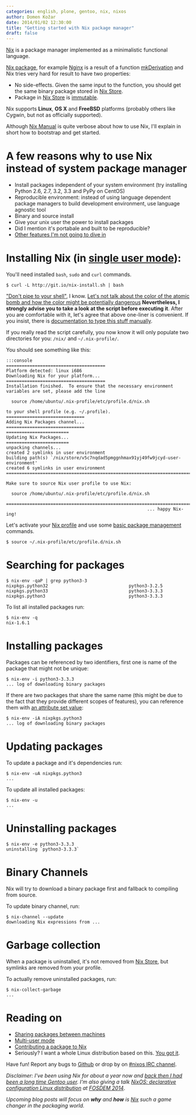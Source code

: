```yaml
---
categories: english, plone, gentoo, nix, nixos
author: Domen Kožar
date: 2014/01/02 12:30:00
title: "Getting started with Nix package manager"
draft: false
---
```


[Nix](http://nixos.org/nix/) is a package manager implemented as a minimalistic functional
language. 

[Nix package](https://github.com/nixos/nixpkgs), for example
[Nginx](https://github.com/NixOS/nixpkgs/blob/master/pkgs/servers/http/nginx/default.nix#L39)
is a result of a function [mkDerivation](http://nixos.org/nix/manual/#ssec-derivation) and 
Nix tries very hard for result to have two properties:

- No side-effects. Given the same input to the function, you should get the same binary package stored in [Nix Store](http://nixos.org/nix/manual/#idp26825824).
- Package in [Nix Store](http://nixos.org/nix/manual/#idp26825824) is [immutable](http://en.wikipedia.org/wiki/Immutable_object).

Nix supports **Linux**, **OS X** and **FreeBSD** platforms (probably others like Cygwin,
 but not as officially supported).

Although [Nix Manual](http://nixos.org/nix/manual) is quite verbose about how to use Nix,
I'll explain in short how to bootstrap and get started.


# A few reasons why to use Nix instead of system package manager

- Install packages independent of your system environment (try installing Python 2.6, 2.7, 3.2, 3.3 and PyPy on CentOS)
- Reproducible environment: instead of using language dependent package managers to build development
  environment, use language agnostic tool
- Binary and source install
- Give your unix user the power to install packages
- Did I mention it's portabale and built to be reproducible?
- [Other features I'm not going to dive in](http://nixos.org/nix/)


# Installing Nix (in [single user mode](http://nixos.org/nix/manual/#idp24312864)):

You'll need installed `bash`, `sudo` and `curl` commands.

    $ curl -L http://git.io/nix-install.sh | bash

["Don't pipe to your shell"](http://www.reddit.com/r/programming/comments/1pnkxs/dont_pipe_to_your_shell/cd6emwl),
I know. [Let's not talk about the color of the atomic bomb and how the color might be potentially dangerous](http://www.reddit.com/r/programming/comments/1pnkxs/dont_pipe_to_your_shell/cd6emwl)
**Nevertheless, I strongly advise you to take a look at the script before executing it**.
After you are comfortable with it, let's agree that above one-liner is convenient. If you insist, there is
[documentation to type this stuff manually](http://nixos.org/nix/manual/#idp24454512).

If you really read the script carefully, you now know it will only populate two directories
for you: `/nix/` and `~/.nix-profile/`. 

You should see something like this:

    :::console
    ======================================
    Platform detected: linux i686
    Downloading Nix for your platform...
    ======================================
    Installation finished.  To ensure that the necessary environment
    variables are set, please add the line
  
      source /home/ubuntu/.nix-profile/etc/profile.d/nix.sh
  
    to your shell profile (e.g. ~/.profile).
    ==============================
    Adding Nix Packages channel...
    ==============================
    ========================
    Updating Nix Packages...
    ========================
    unpacking channels...
    created 2 symlinks in user environment
    building path(s) `/nix/store/v5c7nqdad5pmggnhmax91yj49fw9jcyd-user-environment'
    created 6 symlinks in user environment
    ========================================================================
  
    Make sure to source Nix user profile to use Nix:
  
      source /home/ubuntu/.nix-profile/etc/profile.d/nix.sh
  
    ========================================================================
                                                          ... happy Nix-ing!


Let's activate your [Nix profile](http://nixos.org/nix/manual/#sec-profiles) and use some
[basic package management](http://nixos.org/nix/manual/#idp24589920) commands.

    $ source ~/.nix-profile/etc/profile.d/nix.sh

# Searching for packages

    $ nix-env -qaP | grep python3-3
    nixpkgs.python32                               python3-3.2.5
    nixpkgs.python33                               python3-3.3.3
    nixpkgs.python3                                python3-3.3.3

To list all installed packages run:

    $ nix-env -q
    nix-1.6.1

# Installing packages

Packages can be referenced by two identifiers, first one is name of the package that might not be unique:

    $ nix-env -i python3-3.3.3
    ... log of downloading binary packages

If there are two packages that share the same name (this might be due to the fact that they provide different scopes of features),
you can reference them with [an attribute set value](http://nixos.org/nix/manual/#ssec-values):

    $ nix-env -iA nixpkgs.python3
    ... log of downloading binary packages

# Updating packages

To update a package and it's dependencies run:

    $ nix-env -uA nixpkgs.python3
    ...

To update all installed packages:
 
    $ nix-env -u
    ...

# Uninstalling packages

    $ nix-env -e python3-3.3.3
    uninstalling `python3-3.3.3`

# Binary Channels

Nix will try to download a binary package first and fallback to compiling from source.

To update binary channel, run:

    $ nix-channel --update
    downloading Nix expressions from ...

# Garbage collection

When a package is uninstalled, it's not removed from [Nix Store](http://nixos.org/nix/manual/#idp26825824),
but symlinks are removed from your profile.

To actually remove uninstalled packages, run:

    $ nix-collect-garbage
    ...

# Reading on

- [Sharing packages between machines](http://nixos.org/nix/manual/#sec-sharing-packages)
- [Multi-user mode](http://nixos.org/nix/manual/#ssec-multi-user)
- [Contributing a package to Nix](http://nixos.org/nixpkgs/manual/)
- Seriously? I want a whole Linux distribution based on this. [You got it](http://nixos.org/nixos/).

Have fun! Report any bugs to [Github](https://github.com/NixOS/nixpkgs/issues) or drop by on  [#nixos IRC channel](http://webchat.freenode.net?channels=%23nixos&uio=d4).

*Disclaimer: I've been using Nix for about a year now and
[back then I had been a long time Gentoo user](https://www.domenkozar.com/2013/07/20/9-years-of-linux-distributions/).
I'm also giving a talk [NixOS: declarative configuration Linux distribution](https://fosdem.org/2014/schedule/event/nixos_declarative_configuration_linux_distribution/) at [FOSDEM 2014](https://fosdem.org/)*.

*Upcoming blog posts will focus on **why** and **how** is [Nix](http://nixos.org/nix) such a game changer in the packaging world.*
